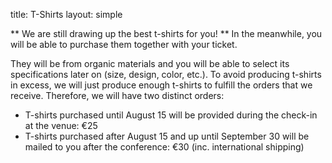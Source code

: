 title: T-Shirts
layout: simple

** We are still drawing up the best t-shirts for you! ** In the meanwhile, you will be able to purchase them together with your ticket.

They will be from organic materials and you will be able to select its specifications later on (size, design, color, etc.). To avoid producing t-shirts in excess, we will just produce enough t-shirts to fulfill the orders that we receive. Therefore, we will have two distinct orders:

- T-shirts purchased until August 15 will be provided during the check-in at the venue: €25
- T-shirts purchased after August 15 and up until September 30 will be mailed to you after the conference: €30 (inc. international shipping)

<!-- [<center><button class="btn">Grab your t-shirt!</button></center>](https://pretix.evolutio.pt/evolutio/djceu2022/){:target="_blank"} -->

